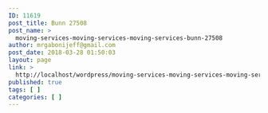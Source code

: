 ```yaml
---
ID: 11619
post_title: Bunn 27508
post_name: >
  moving-services-moving-services-moving-services-bunn-27508
author: mrgabonijeff@gmail.com
post_date: 2018-03-28 01:50:03
layout: page
link: >
  http://localhost/wordpress/moving-services-moving-services-moving-services-bunn-27508/
published: true
tags: [ ]
categories: [ ]
---
```

